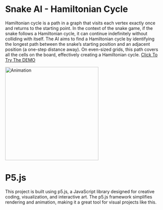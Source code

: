 # Snake AI - Hamiltonian Cycle
Hamiltonian cycle is a path in a graph that visits each vertex exactly once and returns to the starting point. In the context of the snake game, if the snake follows a Hamiltonian cycle, it can continue indefinitely without colliding with itself. 
The AI aims to find a Hamiltonian cycle by identifying the longest path between the snake’s starting position and an adjacent position (a one-step distance away). On even-sized grids, this path covers all the cells on the board, effectively creating a Hamiltonian cycle. 
[Click To Try The DEMO](https://idorozin.github.io/snake-ai/) 

<img src="https://github.com/user-attachments/assets/74878245-b049-4b62-9fc1-f732d051918d" alt="Animation" width="300" height="300">


# P5.js
This project is built using p5.js, a JavaScript library designed for creative coding, visualization, and interactive art. The p5.js framework simplifies rendering and animation, making it a great tool for visual projects like this.
